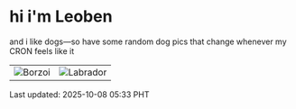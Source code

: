 # hi i'm Leoben

and i like dogs—so have some random dog pics that change whenever my CRON feels like it

|  |  |
|--------|----------|
| ![Borzoi](https://random-dog-vercel.vercel.app/api/random-borzoi?v=1759872814) | ![Labrador](https://random-dog-vercel.vercel.app/api/random-labrador?v=1759872814) |

Last updated: 2025-10-08 05:33 PHT
